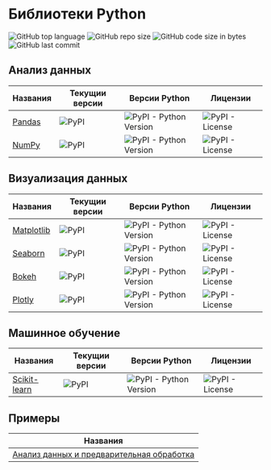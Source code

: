 # Библиотеки Python

![GitHub top language](https://img.shields.io/github/languages/top/DmitryRyumin/python_libs)
![GitHub repo size](https://img.shields.io/github/repo-size/DmitryRyumin/python_libs)
![GitHub code size in bytes](https://img.shields.io/github/languages/code-size/DmitryRyumin/python_libs)
![GitHub last commit](https://img.shields.io/github/last-commit/DmitryRyumin/python_libs)

## Анализ данных

| Названия | Текущии версии | Версии Python | Лицензии |
| -------- | -------------- | ------------- | -------- |
| [Pandas](https://github.com/DmitryRyumin/python_libs/tree/master/data_analysis/pandas) | ![PyPI](https://img.shields.io/pypi/v/pandas)  | ![PyPI - Python Version](https://img.shields.io/pypi/pyversions/pandas) | ![PyPI - License](https://img.shields.io/pypi/l/pandas) |
| [NumPy](https://github.com/DmitryRyumin/python_libs/tree/master/data_analysis/numpy) | ![PyPI](https://img.shields.io/pypi/v/numpy)  | ![PyPI - Python Version](https://img.shields.io/pypi/pyversions/numpy) | ![PyPI - License](https://img.shields.io/pypi/l/numpy) |

## Визуализация данных

| Названия | Текущии версии | Версии Python | Лицензии |
| -------- | -------------- | ------------- | -------- |
| [Matplotlib](https://github.com/DmitryRyumin/python_libs/tree/master/data_visualization/matplotlib) | ![PyPI](https://img.shields.io/pypi/v/matplotlib)  | ![PyPI - Python Version](https://img.shields.io/pypi/pyversions/matplotlib) | ![PyPI - License](https://img.shields.io/pypi/l/matplotlib) |
| [Seaborn](https://github.com/DmitryRyumin/python_libs/tree/master/data_visualization/seaborn) | ![PyPI](https://img.shields.io/pypi/v/seaborn)  | ![PyPI - Python Version](https://img.shields.io/pypi/pyversions/seaborn) | ![PyPI - License](https://img.shields.io/pypi/l/seaborn) |
| [Bokeh](https://github.com/DmitryRyumin/python_libs/tree/master/data_visualization/bokeh) | ![PyPI](https://img.shields.io/pypi/v/bokeh)  | ![PyPI - Python Version](https://img.shields.io/pypi/pyversions/bokeh) | ![PyPI - License](https://img.shields.io/pypi/l/bokeh) |
| [Plotly](https://github.com/DmitryRyumin/python_libs/tree/master/data_visualization/plotly) | ![PyPI](https://img.shields.io/pypi/v/plotly)  | ![PyPI - Python Version](https://img.shields.io/pypi/pyversions/plotly) | ![PyPI - License](https://img.shields.io/pypi/l/plotly) |

## Машинное обучение

| Названия | Текущии версии | Версии Python | Лицензии |
| -------- | -------------- | ------------- | -------- |
| [Scikit-learn](https://github.com/DmitryRyumin/python_libs/tree/master/ml/scikit-learn) | ![PyPI](https://img.shields.io/pypi/v/scikit-learn)  | ![PyPI - Python Version](https://img.shields.io/pypi/pyversions/scikit-learn) | ![PyPI - License](https://img.shields.io/pypi/l/scikit-learn) |

## Примеры

| Названия |
| -------- |
| [Анализ данных и предварительная обработка](https://github.com/DmitryRyumin/python_libs/tree/master/samples/exploratory_data_analysis_and_preprocessing.ipunb) |